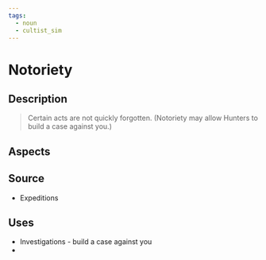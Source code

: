 ```yaml
---
tags:
  - noun
  - cultist_sim
---
```


# Notoriety

## Description

> Certain acts are not quickly forgotten.
> (Notoriety may allow Hunters to build a case against you.)

## Aspects
## Source
- Expeditions
## Uses
- Investigations - build a case against you
- 